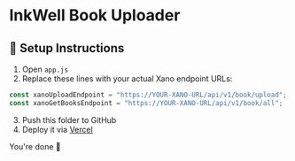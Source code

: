 # InkWell Book Uploader

## 🧩 Setup Instructions

1. Open `app.js`
2. Replace these lines with your actual Xano endpoint URLs:

```js
const xanoUploadEndpoint = "https://YOUR-XANO-URL/api/v1/book/upload";
const xanoGetBooksEndpoint = "https://YOUR-XANO-URL/api/v1/book/all";
```

3. Push this folder to GitHub
4. Deploy it via [Vercel](https://vercel.com)

You're done 🚀